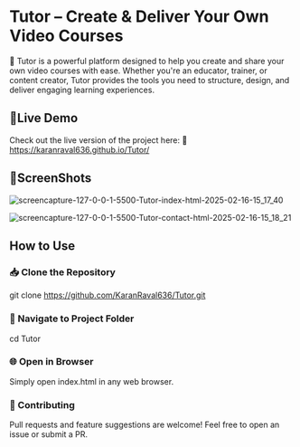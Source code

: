 <h1>Tutor – Create & Deliver Your Own Video Courses</h1>

🚀 Tutor is a powerful platform designed to help you create and share your own video courses with ease. Whether you're an educator, trainer, or content creator, Tutor provides the tools you need to structure, design, and deliver engaging learning experiences.
 
<h2>🔗Live Demo</h2>

Check out the live version of the project here:
🔗 https://karanraval636.github.io/Tutor/

<h2>📸ScreenShots</h2>

![screencapture-127-0-0-1-5500-Tutor-index-html-2025-02-16-15_17_40](https://github.com/user-attachments/assets/8fe3f8d4-fb25-4c23-b707-cd5f92c4506b)

![screencapture-127-0-0-1-5500-Tutor-contact-html-2025-02-16-15_18_21](https://github.com/user-attachments/assets/dfee53ff-31e4-4fef-8d02-be52b4ad0d3e)



<h2>How to Use</h2>

<h3>📥 Clone the Repository</h3>

git clone https://github.com/KaranRaval636/Tutor.git

<h3>📂 Navigate to Project Folder</h3>

cd Tutor

<h3>🌐 Open in Browser</h3>

Simply open index.html in any web browser.

<h3>🤝 Contributing</h3>

Pull requests and feature suggestions are welcome! Feel free to open an issue or submit a PR.





